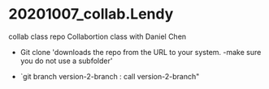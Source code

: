 # 20201007_collab.Lendy
collab class repo
Collabortion class with Daniel Chen

- Git clone <URL> 'downloads the repo from the URL to your system.
   -make sure you do not use a subfolder' <URL>

- `git branch version-2-branch : call version-2-branch"


